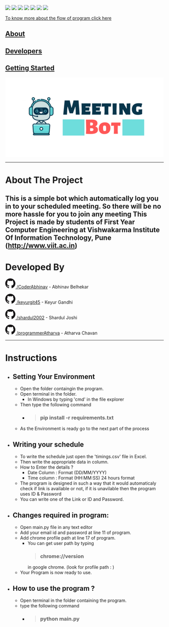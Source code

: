 ![](https://img.shields.io/github/repo-size/CoderAbhinav/meeting_bot) ![](https://img.shields.io/hackage-deps/v/selenium) ![](https://img.shields.io/github/contributors/CoderAbhinav/meeting_bot) ![](https://img.shields.io/github/last-commit/CoderAbhinav/meeting_bot) ![](https://img.shields.io/github/downloads/CoderAbhinav/meeting_bot/total) ![](https://img.shields.io/github/forks/CoderAbhinav/meeting_bot?style=social)
![](https://img.shields.io/pypi/pyversions/pandas)

[To know more about the flow of program click here](https://www.canva.com/design/DAEb2Knygxw/view)

## [About](#about-the-project)

## [Developers](#developed-by)

## [Getting Started](#instructions)

![meeting bot](files/Meeting_logo.png)



-----------------------------------------------
# About The Project
This is a simple bot which automatically log you in to your scheduled 
meeting. So there will be no more hassle for you to join any meeting
This Project is made by students of First Year Computer Engineering at
Vishwakarma Institute Of Information Technology, Pune
(http://www.viit.ac.in)
----------------------------------------------------
# Developed By 
![Github/](files/GitHub-Mark-32px.png)[ /CoderAbhinav](https://github.com/CoderAbhinav) - Abhinav Belhekar

![Github/](files/GitHub-Mark-32px.png)[ /keyurgit45](https://github.com/keyurgit45) - Keyur Gandhi

![Github/](files/GitHub-Mark-32px.png)[ /shardul2002](https://github.com/shardul2002) - Shardul Joshi

![Github](files/GitHub-Mark-32px.png)[ /programmerAtharva](https://github.com/programmerAtharva) - Atharva Chavan

--------------------------------------------------------

# Instructions

* ## Setting Your Environment 
    - Open the folder containgin the program.
    - Open terminal in the folder.
        - In Windows by typing 'cmd' in the file explorer
    - Then type the following command
        - > ### pip install -r requirements.txt
    - As the Environment is ready go to the next part of the process

* ## Writing your schedule 
    - To write the schedule just open the 'timings.csv' file in Excel.
    - Then write the appropriate data in column.
    - How to Enter the details ?
        - Date Column : Format (DD/MM/YYYY)
        - Time column : Format (HH:MM:SS) 24 hours format 
    - The program is designed in such a way that it would automaticaly check if link is available or not, if it is unavilable then the program uses ID & Password
    - You can write one of the Link or ID and Password.

* ## Changes required in program:
    - Open main.py file in any text editor
    - Add your email id and password at line 11 of program.
    - Add chrome profile path at line 17 of program.
        - You can get user path by typing 
            > ### chrome://version    
            in google chrome. (look for profile path : )
    - Your Program is now ready to use.

* ## How to use the program ?
    - Open terminal in the folder containing the program.
    - type the following command
        - > ### python main.py
    




